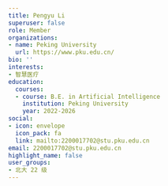 ```yaml
---
title: Pengyu Li
superuser: false
role: Member
organizations:
- name: Peking University
  url: https://www.pku.edu.cn/
bio: ''
interests:
- 智慧医疗
education:
  courses:
  - course: B.E. in Artificial Intelligence
    institution: Peking University
    year: 2022-2026
social:
- icon: envelope
  icon_pack: fa
  link: mailto:2200017702@stu.pku.edu.cn
email: 2200017702@stu.pku.edu.cn
highlight_name: false
user_groups:
- 北大 22 级
---
```

